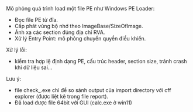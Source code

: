 Mô phỏng quá trình load một file PE như Windows PE Loader:
+ Đọc file PE từ đĩa.
+ Cấp phát vùng bộ nhớ theo ImageBase/SizeOfImage.
+ Ánh xạ các section đúng địa chỉ RVA.
+ Xử lý Entry Point: mô phỏng chuyển quyền điều khiển.

Xử lý lỗi:
+ kiểm tra hợp lệ định dạng PE, cấu trúc header, section size, tránh crash khi dữ liệu sai...

Lưu ý:
+ file check_.exe chỉ để so sánh output của import directory với cff explorer (được liệt kê trong file report).  
+ Đã load được file 64bit với GUI (calc.exe ở win11)
